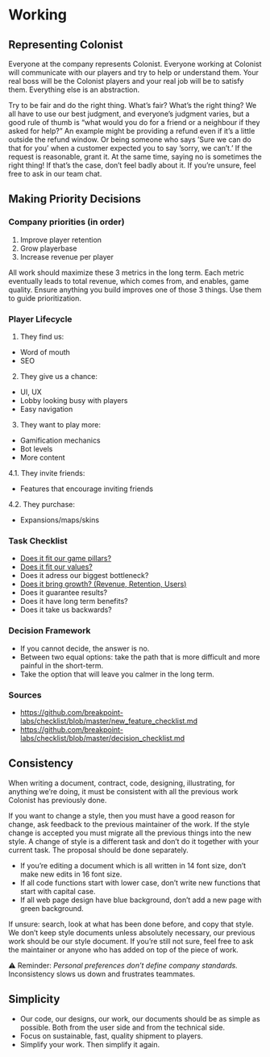 # Working

  ## Representing Colonist
  Everyone at the company represents Colonist. Everyone working at Colonist will communicate with our players and try to help or understand them. Your real boss will be the Colonist players and your real job will be to satisfy them. Everything else is an abstraction.

  Try to be fair and do the right thing. What’s fair? What’s the right thing? We all have to use our best judgment, and everyone’s judgment varies, but a good rule of thumb is “what would you do for a friend or a neighbour if they asked for help?” An example might be providing a refund even if it’s a little outside the refund window. Or being someone who says ’Sure we can do that for you’ when a customer expected you to say ’sorry, we can’t.’ If the request is reasonable, grant it. At the same time, saying no is sometimes the right thing! If that’s the case, don’t feel badly about it. If you’re unsure, feel free to ask in our team chat.

  ## Making Priority Decisions

  ### Company priorities (in order)
  1. Improve player retention
  2. Grow playerbase
  3. Increase revenue per player

  All work should maximize these 3 metrics in the long term. Each metric eventually leads to total revenue, which comes from, and enables, game quality. Ensure anything you build improves one of those 3 things. Use them to guide prioritization.

  ### Player Lifecycle 

1. They find us:
+ Word of mouth
+ SEO

2. They give us a chance:
+ UI, UX
+ Lobby looking busy with players
+ Easy navigation

3. They want to play more:
+ Gamification mechanics
+ Bot levels
+ More content

4.1. They invite friends:
+ Features that encourage inviting friends

4.2. They purchase:
+ Expansions/maps/skins

### Task Checklist 
+ [Does it fit our game pillars?](https://github.com/colonistio/katan/blob/2a97d0d2885f325b36b256e79712574c29711195/docs/company/game-pillars.md)
+ [Does it fit our values?](https://github.com/colonistio/katan/blob/2a97d0d2885f325b36b256e79712574c29711195/docs/company/team-values.md)
+ Does it adress our biggest bottleneck?
+ [Does it bring growth? (Revenue, Retention, Users)](https://github.com/colonistio/katan/blob/2a97d0d2885f325b36b256e79712574c29711195/docs/company/handbook/7.%20performance.md)
+ Does it guarantee results?
+ Does it have long term benefits?
+ Does it take us backwards?

### Decision Framework 
+ If you cannot decide, the answer is no.
+ Between two equal options: take the path that is more difficult and more painful in the short-term.
+ Take the option that will leave you calmer in the long term.

### Sources 
+ https://github.com/breakpoint-labs/checklist/blob/master/new_feature_checklist.md
+ https://github.com/breakpoint-labs/checklist/blob/master/decision_checklist.md

## Consistency
When writing a document, contract, code, designing, illustrating, for anything we’re doing, it must be consistent with all the previous work Colonist has previously done. 

If you want to change a style, then you must have a good reason for change, ask feedback to the previous maintainer of the work. If the style change is accepted you must migrate all the previous things into the new style. A change of style is a different task and don’t do it together with your current task. The proposal should be done separately. 

+ If you’re editing a document which is all written in 14 font size, don’t make new edits in 16 font size.
+ If all code functions start with lower case, don’t write new functions that start with capital case.
+ If all web page design have blue background, don’t add a new page with green background.

If unsure: search, look at what has been done before, and copy that style. We don’t keep style documents unless absolutely necessary, our previous work should be our style document. If you’re still not sure, feel free to ask the maintainer or anyone who has added on top of the piece of work. 

⚠️ Reminder: *Personal preferences don’t define company standards.*  
Inconsistency slows us down and frustrates teammates.  

## Simplicity
+ Our code, our designs, our work, our documents should be as simple as possible. Both from the user side and from the technical side.
+ Focus on sustainable, fast, quality shipment to players.
+ Simplify your work. Then simplify it again.

